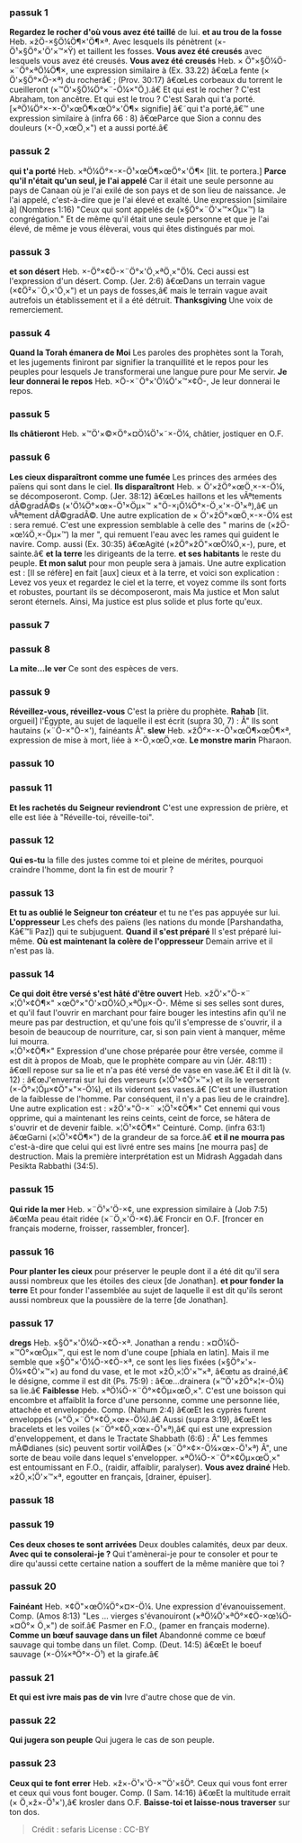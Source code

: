 
### passuk 1
<b>Regardez le rocher d'où vous avez été taillé</b> de lui.
<b>et au trou de la fosse</b> Heb. ×žÖ-×§Ö¼Ö¶×'Ö¶×ª. Avec lesquels ils pénètrent (×-Ö¹×§Ö°×'Ö'×™×Ÿ) et taillent les fosses. <b>Vous avez été creusés</b> avec lesquels vous avez été creusés.
<b>Vous avez été creusés</b> Heb. × Ö"×§Ö¼Ö-×¨Ö°×ªÖ¼Ö¶×, une expression similaire à (Ex. 33.22) â€œLa fente (× Ö'×§Ö°×Ö-×ª) du rocherâ€ ; (Prov. 30:17) â€œLes corbeaux du torrent le cueilleront (×™Ö'×§Ö¼Ö°×¨-Ö¼×"Ö¸).â€ Et qui est le rocher ? C'est Abraham, ton ancêtre. Et qui est le trou ? C'est Sarah qui t'a porté. [×ªÖ¼Ö°×-×-Ö¹×œÖ¶×œÖ°×'Ö¶× signifie] â€˜qui t'a porté,â€™ une expression similaire à (infra 66 : 8) â€œParce que Sion a connu des douleurs (×-Ö¸×œÖ¸×") et a aussi porté.â€

### passuk 2
<b>qui t'a porté</b> Heb. ×ªÖ¼Ö°×-×-Ö¹×œÖ¶×œÖ°×'Ö¶× [lit. te portera.]
<b>Parce qu'il n'était qu'un seul, je l'ai appelé</b> Car il était une seule personne au pays de Canaan où je l'ai exilé de son pays et de son lieu de naissance. Je l'ai appelé, c'est-à-dire que je l'ai élevé et exalté. Une expression [similaire à] (Nombres 1:16) "Ceux qui sont appelés de (×§Ö°×¨Ö'×™×Öµ×™) la congrégation." Et de même qu'il était une seule personne et que je l'ai élevé, de même je vous élèverai, vous qui êtes distingués par moi.

### passuk 3
<b>et son désert</b> Heb. ×-Ö°×¢Ö-×¨Ö°×'Ö¸×ªÖ¸×"Ö¼. Ceci aussi est l'expression d'un désert. Comp. (Jer. 2:6) â€œDans un terrain vague (×¢Ö²×¨Ö¸×'Ö¸×") et un pays de fosses,â€ mais le terrain vague avait autrefois un établissement et il a été détruit.
<b>Thanksgiving</b> Une voix de remerciement.

### passuk 4
<b>Quand la Torah émanera de Moi</b> Les paroles des prophètes sont la Torah, et les jugements finiront par signifier la tranquillité et le repos pour les peuples pour lesquels Je transformerai une langue pure pour Me servir.
<b>Je leur donnerai le repos</b> Heb. ×Ö-×¨Ö°×'Ö¼Ö'×™×¢Ö-, Je leur donnerai le repos.

### passuk 5
<b>Ils châtieront</b> Heb. ×™Ö'×©×Ö°×¤Ö¼Ö¹×˜×-Ö¼, châtier, jostiquer en O.F.

### passuk 6
<b>Les cieux disparaîtront comme une fumée</b> Les princes des armées des païens qui sont dans le ciel.
<b>Ils disparaîtront</b> Heb. × Ö'×žÖ°×œÖ¸×-×-Ö¼, se décomposeront. Comp. (Jer. 38:12) â€œLes haillons et les vÃªtements dÃ©gradÃ©s (×'Ö¼Ö°×œ×-Ö¹×Öµ×™ ×"Ö-×¡Ö¼Ö°×-Ö¸×'×-Ö¹×ª),â€ un vÃªtement dÃ©gradÃ©. Une autre explication de × Ö'×žÖ°×œÖ¸×-×-Ö¼ est : sera remué. C'est une expression semblable à celle des " marins de (×žÖ-×œ¼Ö¸×-Öµ×™) la mer ", qui remuent l'eau avec les rames qui guident le navire. Comp. aussi (Ex. 30:35) â€œAgité (×žÖ°×žÖ"×œÖ¼Ö¸×-), pure, et sainte.â€
<b>et la terre</b> les dirigeants de la terre.
<b>et ses habitants</b> le reste du peuple.
<b>Et mon salut</b> pour mon peuple sera à jamais. Une autre explication est : [Il se réfère] en fait [aux] cieux et à la terre, et voici son explication : Levez vos yeux et regardez le ciel et la terre, et voyez comme ils sont forts et robustes, pourtant ils se décomposeront, mais Ma justice et Mon salut seront éternels. Ainsi, Ma justice est plus solide et plus forte qu'eux.

### passuk 7

### passuk 8
<b>La mite...le ver</b> Ce sont des espèces de vers.

### passuk 9
<b>Réveillez-vous, réveillez-vous</b> C'est la prière du prophète.
<b>Rahab</b> [lit. orgueil] l'Égypte, au sujet de laquelle il est écrit (supra 30, 7) : Â" Ils sont hautains (×¨Ö-×"Ö-×'), fainéants Â".
<b>slew</b> Heb. ×žÖ°×-×-Ö¹×œÖ¶×œÖ¶×ª, expression de mise à mort, liée à ×-Ö¸×œÖ¸×œ.
<b>Le monstre marin</b> Pharaon.

### passuk 10

### passuk 11
<b>Et les rachetés du Seigneur reviendront</b> C'est une expression de prière, et elle est liée à "Réveille-toi, réveille-toi".

### passuk 12
<b>Qui es-tu</b> la fille des justes comme toi et pleine de mérites, pourquoi craindre l'homme, dont la fin est de mourir ?

### passuk 13
<b>Et tu as oublié le Seigneur ton créateur</b> et tu ne t'es pas appuyée sur lui.
<b>L'oppresseur</b> Les chefs des païens (les nations du monde [Parshandatha, Kâ€™li Paz]) qui te subjuguent.
<b>Quand il s'est préparé</b> Il s'est préparé lui-même.
<b>Où est maintenant la colère de l'oppresseur</b> Demain arrive et il n'est pas là.

### passuk 14
<b>Ce qui doit être versé s'est hâté d'être ouvert</b> Heb. ×žÖ'×"Ö-×¨ ×¦Ö¹×¢Ö¶×" ×œÖ°×"Ö'×¤Ö¼Ö¸×ªÖµ×-Ö-. Même si ses selles sont dures, et qu'il faut l'ouvrir en marchant pour faire bouger les intestins afin qu'il ne meure pas par destruction, et qu'une fois qu'il s'empresse de s'ouvrir, il a besoin de beaucoup de nourriture, car, si son pain vient à manquer, même lui mourra. \
×¦Ö¹×¢Ö¶×" Expression d'une chose préparée pour être versée, comme il est dit à propos de Moab, que le prophète compare au vin (Jér. 48:11) : â€œIl repose sur sa lie et n'a pas été versé de vase en vase.â€ Et il dit là (v. 12) : â€œJ'enverrai sur lui des verseurs (×¦Ö¹×¢Ö'×™×) et ils le verseront (×-Ö°×¦Öµ×¢Ö"×"×-Ö¼), et ils videront ses vases.â€ [C'est une illustration de la faiblesse de l'homme. Par conséquent, il n'y a pas lieu de le craindre]. Une autre explication est : ×žÖ'×"Ö-×¨ ×¦Ö¹×¢Ö¶×" Cet ennemi qui vous opprime, qui a maintenant les reins ceints, ceint de force, se hâtera de s'ouvrir et de devenir faible.
×¦Ö¹×¢Ö¶×" Ceinturé. Comp. (infra 63:1) â€œGarni (×¦Ö¹×¢Ö¶×") de la grandeur de sa force.â€
<b>et il ne mourra pas</b> c'est-à-dire que celui qui est livré entre ses mains [ne mourra pas] de destruction. Mais la première interprétation est un Midrash Aggadah dans Pesikta Rabbathi (34:5).

### passuk 15
<b>Qui ride la mer</b> Heb. ×¨Ö¹×'Ö-×¢, une expression similaire à (Job 7:5) â€œMa peau était ridée (×¨Ö¸×'Ö-×¢).â€ Froncir en O.F. [froncer en français moderne, froisser, rassembler, froncer].

### passuk 16
<b>Pour planter les cieux</b> pour préserver le peuple dont il a été dit qu'il sera aussi nombreux que les étoiles des cieux [de Jonathan].
<b>et pour fonder la terre</b> Et pour fonder l'assemblée au sujet de laquelle il est dit qu'ils seront aussi nombreux que la poussière de la terre [de Jonathan].

### passuk 17
<b>dregs</b> Heb. ×§Ö"×'Ö¼Ö-×¢Ö-×ª. Jonathan a rendu : ×¤Ö¼Ö-×™Ö°×œÖµ×™, qui est le nom d'une coupe [phiala en latin]. Mais il me semble que ×§Ö"×'Ö¼Ö-×¢Ö-×ª, ce sont les lies fixées (×§Ö°×'×-Ö¼×¢Ö'×™×) au fond du vase, et le mot ×žÖ¸×¦Ö'×™×ª, â€œtu as drainé,â€ le désigne, comme il est dit (Ps. 75:9) : â€œ...drainera (×™Ö'×žÖ°×¦×-Ö¼) sa lie.â€
<b>Faiblesse</b> Heb. ×ªÖ¼Ö-×¨Ö°×¢Öµ×œÖ¸×". C'est une boisson qui encombre et affaiblit la force d'une personne, comme une personne liée, attachée et enveloppée. Comp. (Nahum 2:4) â€œEt les cyprès furent enveloppés (×"Ö¸×¨Ö°×¢Ö¸×œ×-Ö¼).â€ Aussi (supra 3:19), â€œEt les bracelets et les voiles (×¨Ö°×¢Ö¸×œ×-Ö¹×ª),â€ qui est une expression d'enveloppement, et dans le Tractate Shabbath (6:6) : Â" Les femmes mÃ©dianes (sic) peuvent sortir voilÃ©es (×¨Ö°×¢×-Ö¼×œ×-Ö¹×ª) Â", une sorte de beau voile dans lequel s'envelopper.
×ªÖ¼Ö-×¨Ö°×¢Öµ×œÖ¸×" est entoumissant en F.O., (raidir, affaiblir, paralyser).
<b>Vous avez drainé</b> Heb. ×žÖ¸×¦Ö'×™×ª, egoutter en français, [drainer, épuiser].

### passuk 18

### passuk 19
<b>Ces deux choses te sont arrivées</b> Deux doubles calamités, deux par deux.
<b>Avec qui te consolerai-je ? </b> Qui t'amènerai-je pour te consoler et pour te dire qu'aussi cette certaine nation a souffert de la même manière que toi ?

### passuk 20
<b>Fainéant</b> Heb. ×¢Ö"×œÖ¼Ö°×¤×-Ö¼. Une expression d'évanouissement. Comp. (Amos 8:13) "Les ... vierges s'évanouiront (×ªÖ¼Ö'×ªÖ°×¢Ö-×œ¼Ö-×¤Ö°× Ö¸×") de soif.â€ Pasmer en F.O., (pamer en français moderne).
<b>Comme un bœuf sauvage dans un filet</b> Abandonné comme ce bœuf sauvage qui tombe dans un filet. Comp. (Deut. 14:5) â€œEt le boeuf sauvage (×-Ö¼×ªÖ°×-Ö¹) et la girafe.â€

### passuk 21
<b>Et qui est ivre mais pas de vin</b> Ivre d'autre chose que de vin.

### passuk 22
<b>Qui jugera son peuple</b> Qui jugera le cas de son peuple.

### passuk 23
<b>Ceux qui te font errer</b> Heb. ×ž×-Ö¹×'Ö-×™Ö'×šÖ°. Ceux qui vous font errer et ceux qui vous font bouger. Comp. (I Sam. 14:16) â€œEt la multitude errait (× Ö¸×ž×-Ö¹×'),â€ krosler dans O.F.
<b>Baisse-toi et laisse-nous traverser</b> sur ton dos.

>Crédit : sefaris
>License : CC-BY